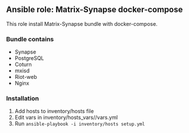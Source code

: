 ## Ansible role: Matrix-Synapse docker-compose

This role install Matrix-Synapse bundle with docker-compose.

### Bundle contains
- Synapse
- PostgreSQL
- Coturn
- mxisd
- Riot-web
- Nginx


### Installation

1. Add hosts to inventory/hosts file
2. Edit vars in inventory/hosts_vars/<host name>/vars.yml
3. Run 
		`ansible-playbook -i inventory/hosts setup.yml`

